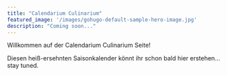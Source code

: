 ```yaml
---
title: "Calendarium Culinarium"
featured_image: '/images/gohugo-default-sample-hero-image.jpg'
description: "Coming soon..."
---
```

Willkommen auf der Calendarium Culinarium Seite! 

Diesen heiß-ersehnten Saisonkalender könnt ihr schon bald hier erstehen... stay tuned.

